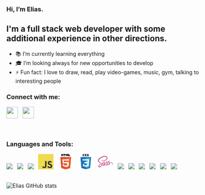 ### Hi, I’m Elias.

## I'm a full stack web developer with some additional experience in other directions.
- 📚 I’m currently learning everything
- 🎓 I’m looking always for new opportunities to develop
- ⚡ Fun fact: I love to draw, read, play video-games, music, gym, talking to interesting people

### Connect with me:
[<img src="https://cdn-icons-png.flaticon.com/512/174/174857.png" height="30" width="30">](https://www.linkedin.com/in/ilie-ciuchitu-bb8bb1179/)
&nbsp;
[<img src="https://cdn-icons-png.flaticon.com/512/5968/5968534.png" height="30" width=30>](mailto:ilie.chukitu@gmail.com)

<br>

### Languages and Tools:
<img src="https://upload.wikimedia.org/wikipedia/commons/thumb/e/ee/.NET_Core_Logo.svg/2048px-.NET_Core_Logo.svg.png" height="40" >
&nbsp;
<img src="https://cdn.icon-icons.com/icons2/2415/PNG/512/swift_original_logo_icon_146332.png" height="40" >
&nbsp;
<img src="https://upload.wikimedia.org/wikipedia/commons/thumb/4/4c/Typescript_logo_2020.svg/1200px-Typescript_logo_2020.svg.png" height="40" >
&nbsp;
<img src="https://raw.githubusercontent.com/github/explore/80688e429a7d4ef2fca1e82350fe8e3517d3494d/topics/javascript/javascript.png" height="40" >
&nbsp;
<img src="https://raw.githubusercontent.com/github/explore/80688e429a7d4ef2fca1e82350fe8e3517d3494d/topics/html/html.png" height="40" >
&nbsp;
<img src="https://raw.githubusercontent.com/github/explore/80688e429a7d4ef2fca1e82350fe8e3517d3494d/topics/css/css.png" height="40">
&nbsp;
<img src="https://raw.githubusercontent.com/github/explore/80688e429a7d4ef2fca1e82350fe8e3517d3494d/topics/sass/sass.png" height="40">
&nbsp;
<img src="https://angular.io/assets/images/logos/angularjs/AngularJS-Shield.svg" height="40" >
&nbsp;
<img src="http://assets.stickpng.com/images/584830f5cef1014c0b5e4aa1.png" height="40" >
&nbsp;
<img src="https://www.freeiconspng.com/uploads/sql-server-icon-png-8.png" height="40" >
&nbsp;
<img src="https://www.mysql.com/common/logos/logo-mysql-170x115.png" height="40" >
&nbsp;
<img src="https://upload.wikimedia.org/wikipedia/commons/thumb/2/29/Postgresql_elephant.svg/1024px-Postgresql_elephant.svg.png" height="40" >
&nbsp;
<img src="https://www.codeopticon.pl/assets/media/icons/mongo_icon.png" height="40" >

<br>
<br>

![Elias GitHub stats](https://github-readme-stats.vercel.app/api?username=EliasGit117&show_icons=true&theme=radical)

